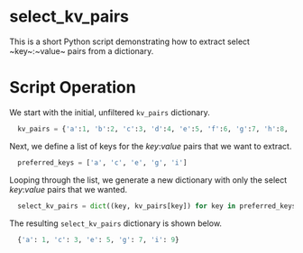# select_kv_pairs

This is a short Python script demonstrating how to extract select ~key~:~value~ pairs from a dictionary.

# Script Operation

We start with the initial, unfiltered `kv_pairs` dictionary.
```python
  kv_pairs = {'a':1, 'b':2, 'c':3, 'd':4, 'e':5, 'f':6, 'g':7, 'h':8, 'i':9, 'j':10}
```
Next, we define a list of keys for the *key*:*value* pairs that we want to extract.
```python
  preferred_keys = ['a', 'c', 'e', 'g', 'i']
```
Looping through the list, we generate a new dictionary with only the select *key*:*value* pairs that we wanted.
```python
  select_kv_pairs = dict((key, kv_pairs[key]) for key in preferred_keys)
```
The resulting `select_kv_pairs` dictionary is shown below.
```python
  {'a': 1, 'c': 3, 'e': 5, 'g': 7, 'i': 9}
```

